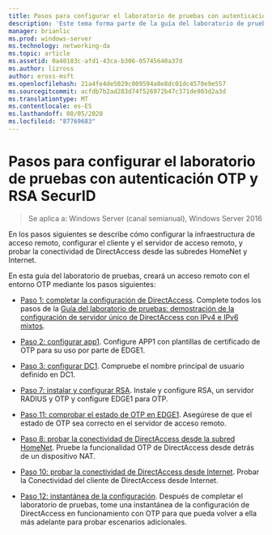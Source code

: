 ```yaml
---
title: Pasos para configurar el laboratorio de pruebas con autenticación OTP y RSA SecurID
description: 'Este tema forma parte de la guía del laboratorio de pruebas: demostración de DirectAccess con autenticación OTP y RSA SecurID para Windows Server 2016'
manager: brianlic
ms.prod: windows-server
ms.technology: networking-da
ms.topic: article
ms.assetid: 0a40183c-afd1-43ca-b306-05745640a37d
ms.author: lizross
author: eross-msft
ms.openlocfilehash: 21a4fe4de5029c009594a0e8dc01dc4570e9e557
ms.sourcegitcommit: acfdb7b2ad283d74f526972b47c371de903d2a3d
ms.translationtype: MT
ms.contentlocale: es-ES
ms.lasthandoff: 08/05/2020
ms.locfileid: "87769683"
---
```

# <a name="steps-for-configuring-the-test-lab-with-otp-authentication-and-rsa-securid"></a>Pasos para configurar el laboratorio de pruebas con autenticación OTP y RSA SecurID

>Se aplica a: Windows Server (canal semianual), Windows Server 2016

En los pasos siguientes se describe cómo configurar la infraestructura de acceso remoto, configurar el cliente y el servidor de acceso remoto, y probar la conectividad de DirectAccess desde las subredes HomeNet y Internet.

En esta guía del laboratorio de pruebas, creará un acceso remoto con el entorno OTP mediante los pasos siguientes:

-   [Paso 1: completar la configuración de DirectAccess](assetId:///4dbf877f-02fb-439b-907a-f5b3f1d8afa6). Complete todos los pasos de la [Guía del laboratorio de pruebas: demostración de la configuración de servidor único de DirectAccess con IPv4 e IPv6 mixtos](https://go.microsoft.com/fwlink/p/?LinkId=237004).

-   [Paso 2: configurar app1](assetId:///c1bb590f-91d4-4ed5-bceb-b0e36eabd4ff). Configure APP1 con plantillas de certificado de OTP para su uso por parte de EDGE1.

-   [Paso 3: configurar DC1](assetId:///904a6edc-a771-45ed-9630-a34a680bb522). Compruebe el nombre principal de usuario definido en DC1.

-   [Paso 7: instalar y configurar RSA](assetId:///baa4c28c-add7-42e2-8afd-ccc7a559406a). Instale y configure RSA, un servidor RADIUS y OTP y configure EDGE1 para OTP.

-   [Paso 11: comprobar el estado de OTP en EDGE1](assetId:///3b397a4a-8478-47f2-a932-9e8e048c14ba). Asegúrese de que el estado de OTP sea correcto en el servidor de acceso remoto.

-   [Paso 8: probar la conectividad de DirectAccess desde la subred HomeNet](assetId:///ba1652a6-0692-4add-91ca-34a84956ba14). Pruebe la funcionalidad OTP de DirectAccess desde detrás de un dispositivo NAT.

-   [Paso 10: probar la conectividad de DirectAccess desde Internet](assetId:///321149eb-5f23-4a0b-b8fb-1244540126e9). Probar la Conectividad del cliente de DirectAccess desde Internet.

-   [Paso 12: instantánea de la configuración](assetId:///8a51ed3c-9c32-402f-85d1-617ce46845b4). Después de completar el laboratorio de pruebas, tome una instantánea de la configuración de DirectAccess en funcionamiento con OTP para que pueda volver a ella más adelante para probar escenarios adicionales.



